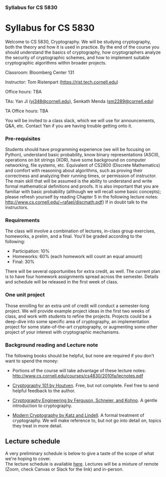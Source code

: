 ### Syllabus for CS 5830

# Syllabus for CS 5830

Welcome to CS 5830, Cryptography. We will be studying cryptography, both the
theory and how it is used in practice. By the end of the course you should
understand the basics of cryptography, how cryptographers analyze the
security of cryptographic schemes, and how to implement suitable
cryptographic algorithms within broader projects. 

Classroom: Bloomberg Center 131

Instructor: Tom Ristenpart (https://rist.tech.cornell.edu)

Office hours: TBA

TAs: Yan Ji (yj348@cornell.edu), Senkath Menda (sm2289@cornell.edu)

TA Office hours: TBA

You will be invited to a class slack, which we will use for announcements, Q&A,
etc.  Contact Yan if you are having trouble getting onto it.

### Pre-requisites

Students should have programming experience (we will be focusing on Python),
understand basic probability, know binary representations (ASCII), operations on
bit strings (XOR), have some background on computer networking, file systems,
etc.  Equivalent of CS2800 (Discrete Mathematics) and comfort with reasoning
about algorithms, such as proving their correctness and analyzing their running
times, or permission of instructor.  The main skill that will be assumed is the
ability to understand and write formal mathematical definitions and proofs. It
is also important that you are familiar with basic probability (although we will
recall some basic concepts); please refresh yourself by reading Chapter 5 in the
following lecture notes: http://www.cs.cornell.edu/~rafael/discmath.pdf) If in
doubt talk to the instructors.

### Requirements

The class will involve a combination of lectures, in-class group exercises,
homeworks, a prelim, and a final. You'll be graded according to the following:

* Participation: 10%
* Homeworks:  60% (each homework will count an equal amount)
* Final:  30% 

There will be several opportunities for extra credit, as well. The current plan
is to have four homework assignments spread across the semester. Details and
schedule will be released in the first week of class. 


### One unit project

Those enrolling for an extra unit of credit will conduct a semester-long
project. We will provide example project ideas in the first two weeks of class,
and work with students to refine the projects. Projects could be a deep-dive
into some specific area of cryptography, an implementation project for some
state-of-the-art cryptography, or augmenting some other project of your interest
with cryptographic mechanisms. 

### Background reading and Lecture note

The following books should be helpful, but none are required if you don't want to spend the money:


* Portions of the course will take advantage of these lecture notes: http://www.cs.cornell.edu/courses/cs4830/2010fa/lecnotes.pdf
* [Cryptography 101 by Houtven](https://www.crypto101.io/). Free, but not complete. Feel free to send helpful feedback to the author.

* [Cryptography Engineering by Ferguson, Schneier, and Kohno](https://www.schneier.com/books/cryptography_engineering/). A gentle
  introduction to cryptography.

* [Modern Cryptography by Katz and Lindell](http://www.cs.umd.edu/~jkatz/imc.html). A formal treatment of cryptography.
  We will make reference to, but not go into detail on, topics they treat in
  more detail.


## Lecture schedule

A very preliminary schedule is below to give a taste of the scope of
what we're hoping to cover.  
The lecture schedule is available
[here](https://docs.google.com/spreadsheets/d/1CQtPZT0uAZuJ0WWg_TUXE1RvTmohK6_BM-T3mf_b4F4/edit?usp=sharing).
Lectures will be a mixture of remote (Zoom, check Canvas or Slack for the link)
and in-person. 
